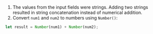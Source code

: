 1. The values from the input fields were strings. Adding two strings resulted in string concatenation instead of numerical addition.
2. Convert `num1` and `num2` to numbers using `Number()`:
```js
let result = Number(num1) + Number(num2);
